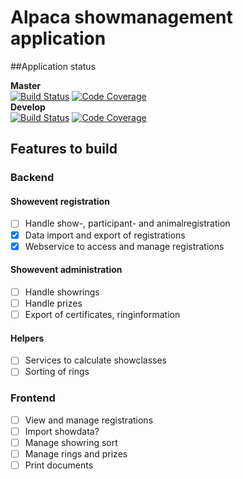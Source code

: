 # Alpaca showmanagement application

##Application status

**Master**  
[![Build Status](https://travis-ci.org/anniekvandijk/alpacashow-admin-app.svg?branch=master)](https://travis-ci.org/anniekvandijk/alpacashow-admin-app) [![Code Coverage](https://img.shields.io/codecov/c/github/anniekvandijk/alpacashow-admin-app/master.svg)](https://codecov.io/github/anniekvandijk/alpacashow-admin-app?branch=master)  
**Develop**    
[![Build Status](https://travis-ci.org/anniekvandijk/alpacashow-admin-app.svg?branch=develop)](https://travis-ci.org/anniekvandijk/alpacashow-admin-app) [![Code Coverage](https://img.shields.io/codecov/c/github/anniekvandijk/alpacashow-admin-app/develop.svg)](https://codecov.io/github/anniekvandijk/alpacashow-admin-app?branch=develop)  



## Features to build

### Backend
#### Showevent registration
* [ ] Handle show-, participant- and animalregistration
* [X] Data import and export of registrations
* [X] Webservice to access and manage registrations

#### Showevent administration
* [ ] Handle showrings
* [ ] Handle prizes
* [ ] Export of certificates, ringinformation

#### Helpers
* [ ] Services to calculate showclasses
* [ ] Sorting of rings

### Frontend
* [ ] View and manage registrations
* [ ] Import showdata?
* [ ] Manage showring sort
* [ ] Manage rings and prizes
* [ ] Print documents 
